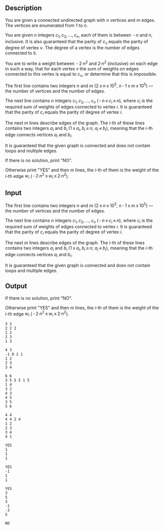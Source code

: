 ## Description

<div><p>You are given a connected undirected graph with <span class="tex-span"><i>n</i></span> vertices and <span class="tex-span"><i>m</i></span> edges. The vertices are enumerated from <span class="tex-span">1</span> to <span class="tex-span"><i>n</i></span>. </p><p>You are given <span class="tex-span"><i>n</i></span> integers <span class="tex-span"><i>c</i><sub class="lower-index">1</sub>, <i>c</i><sub class="lower-index">2</sub>, ..., <i>c</i><sub class="lower-index"><i>n</i></sub></span>, each of them is between <span class="tex-span"> - <i>n</i></span> and <span class="tex-span"><i>n</i></span>, inclusive. It is also guaranteed that the parity of <span class="tex-span"><i>c</i><sub class="lower-index"><i>v</i></sub></span> equals the parity of degree of vertex <span class="tex-span"><i>v</i></span>. The degree of a vertex is the number of edges connected to it.</p><p>You are to write a weight between <span class="tex-span"> - 2·<i>n</i><sup class="upper-index">2</sup></span> and <span class="tex-span">2·<i>n</i><sup class="upper-index">2</sup></span> (inclusive) on each edge in such a way, that for each vertex <span class="tex-span"><i>v</i></span> the sum of weights on edges connected to this vertex is equal to <span class="tex-span"><i>c</i><sub class="lower-index"><i>v</i></sub></span>, or determine that this is impossible.</p></div><div class="input-specification"><p>The first line contains two integers <span class="tex-span"><i>n</i></span> and <span class="tex-span"><i>m</i></span> (<span class="tex-span">2 ≤ <i>n</i> ≤ 10<sup class="upper-index">5</sup></span>, <span class="tex-span"><i>n</i> - 1 ≤ <i>m</i> ≤ 10<sup class="upper-index">5</sup></span>)&nbsp;— the number of vertices and the number of edges.</p><p>The next line contains <span class="tex-span"><i>n</i></span> integers <span class="tex-span"><i>c</i><sub class="lower-index">1</sub>, <i>c</i><sub class="lower-index">2</sub>, ..., <i>c</i><sub class="lower-index"><i>n</i></sub></span> (<span class="tex-span"> - <i>n</i> ≤ <i>c</i><sub class="lower-index"><i>i</i></sub> ≤ <i>n</i></span>), where <span class="tex-span"><i>c</i><sub class="lower-index"><i>i</i></sub></span> is the required sum of weights of edges connected to vertex <span class="tex-span"><i>i</i></span>. It is guaranteed that the parity of <span class="tex-span"><i>c</i><sub class="lower-index"><i>i</i></sub></span> equals the parity of degree of vertex <span class="tex-span"><i>i</i></span>.</p><p>The next <span class="tex-span"><i>m</i></span> lines describe edges of the graph. The <span class="tex-span"><i>i</i></span>-th of these lines contains two integers <span class="tex-span"><i>a</i><sub class="lower-index"><i>i</i></sub></span> and <span class="tex-span"><i>b</i><sub class="lower-index"><i>i</i></sub></span> (<span class="tex-span">1 ≤ <i>a</i><sub class="lower-index"><i>i</i></sub>, <i>b</i><sub class="lower-index"><i>i</i></sub> ≤ <i>n</i></span>; <span class="tex-span"><i>a</i><sub class="lower-index"><i>i</i></sub> ≠ <i>b</i><sub class="lower-index"><i>i</i></sub></span>), meaning that the <span class="tex-span"><i>i</i></span>-th edge connects vertices <span class="tex-span"><i>a</i><sub class="lower-index"><i>i</i></sub></span> and <span class="tex-span"><i>b</i><sub class="lower-index"><i>i</i></sub></span>.</p><p>It is guaranteed that the given graph is connected and does not contain loops and multiple edges.</p></div><div class="output-specification"><p>If there is no solution, print "<span class="tex-font-style-tt">NO</span>".</p><p>Otherwise print "<span class="tex-font-style-tt">YES</span>" and then <span class="tex-span"><i>m</i></span> lines, the <span class="tex-span"><i>i</i></span>-th of them is the weight of the <span class="tex-span"><i>i</i></span>-th edge <span class="tex-span"><i>w</i><sub class="lower-index"><i>i</i></sub></span> (<span class="tex-span"> - 2·<i>n</i><sup class="upper-index">2</sup> ≤ <i>w</i><sub class="lower-index"><i>i</i></sub> ≤ 2·<i>n</i><sup class="upper-index">2</sup></span>).</p></div>

## Input

<p>The first line contains two integers <span class="tex-span"><i>n</i></span> and <span class="tex-span"><i>m</i></span> (<span class="tex-span">2 ≤ <i>n</i> ≤ 10<sup class="upper-index">5</sup></span>, <span class="tex-span"><i>n</i> - 1 ≤ <i>m</i> ≤ 10<sup class="upper-index">5</sup></span>)&nbsp;— the number of vertices and the number of edges.</p><p>The next line contains <span class="tex-span"><i>n</i></span> integers <span class="tex-span"><i>c</i><sub class="lower-index">1</sub>, <i>c</i><sub class="lower-index">2</sub>, ..., <i>c</i><sub class="lower-index"><i>n</i></sub></span> (<span class="tex-span"> - <i>n</i> ≤ <i>c</i><sub class="lower-index"><i>i</i></sub> ≤ <i>n</i></span>), where <span class="tex-span"><i>c</i><sub class="lower-index"><i>i</i></sub></span> is the required sum of weights of edges connected to vertex <span class="tex-span"><i>i</i></span>. It is guaranteed that the parity of <span class="tex-span"><i>c</i><sub class="lower-index"><i>i</i></sub></span> equals the parity of degree of vertex <span class="tex-span"><i>i</i></span>.</p><p>The next <span class="tex-span"><i>m</i></span> lines describe edges of the graph. The <span class="tex-span"><i>i</i></span>-th of these lines contains two integers <span class="tex-span"><i>a</i><sub class="lower-index"><i>i</i></sub></span> and <span class="tex-span"><i>b</i><sub class="lower-index"><i>i</i></sub></span> (<span class="tex-span">1 ≤ <i>a</i><sub class="lower-index"><i>i</i></sub>, <i>b</i><sub class="lower-index"><i>i</i></sub> ≤ <i>n</i></span>; <span class="tex-span"><i>a</i><sub class="lower-index"><i>i</i></sub> ≠ <i>b</i><sub class="lower-index"><i>i</i></sub></span>), meaning that the <span class="tex-span"><i>i</i></span>-th edge connects vertices <span class="tex-span"><i>a</i><sub class="lower-index"><i>i</i></sub></span> and <span class="tex-span"><i>b</i><sub class="lower-index"><i>i</i></sub></span>.</p><p>It is guaranteed that the given graph is connected and does not contain loops and multiple edges.</p>

## Output

<p>If there is no solution, print "<span class="tex-font-style-tt">NO</span>".</p><p>Otherwise print "<span class="tex-font-style-tt">YES</span>" and then <span class="tex-span"><i>m</i></span> lines, the <span class="tex-span"><i>i</i></span>-th of them is the weight of the <span class="tex-span"><i>i</i></span>-th edge <span class="tex-span"><i>w</i><sub class="lower-index"><i>i</i></sub></span> (<span class="tex-span"> - 2·<i>n</i><sup class="upper-index">2</sup> ≤ <i>w</i><sub class="lower-index"><i>i</i></sub> ≤ 2·<i>n</i><sup class="upper-index">2</sup></span>).</p>





```input1
3 3
2 2 2
1 2
2 3
1 3

```




```input2
4 3
-1 0 2 1
1 2
2 3
3 4

```




```input3
6 6
3 5 5 5 1 5
1 4
3 2
4 3
4 5
3 5
5 6

```




```input4
4 4
4 4 2 4
1 2
2 3
3 4
4 1

```




```output1
YES
1
1
1

```




```output2
YES
-1
1
1

```




```output3
YES
3
5
3
-1
-3
5

```




```output4
NO
```


